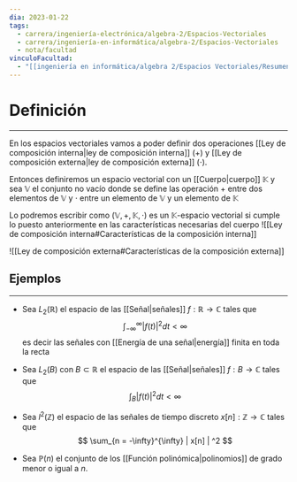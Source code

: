 ```yaml
---
dia: 2023-01-22
tags:
  - carrera/ingeniería-electrónica/algebra-2/Espacios-Vectoriales
  - carrera/ingeniería-en-informática/algebra-2/Espacios-Vectoriales
  - nota/facultad
vinculoFacultad:
  - "[[ingeniería en informática/algebra 2/Espacios Vectoriales/Resumen.md]]"
---
```

# Definición
---
En los espacios vectoriales vamos a poder definir dos operaciones [[Ley de composición interna|ley de composición interna]] ($+$) y [[Ley de composición externa|ley de composición externa]] ($\cdot$). 

Entonces definiremos un espacio vectorial con un [[Cuerpo|cuerpo]] $\mathbb{K}$ y sea $\mathbb{V}$ el conjunto no vacío donde se define las operación $+$ entre dos elementos de $\mathbb{V}$ y $\cdot$ entre un elemento de $\mathbb{V}$ y un elemento de $\mathbb{K}$

Lo podremos escribir como $(\mathbb{V}, +, \mathbb{K}, \cdot)$ es un $\mathbb{K}$-espacio vectorial si cumple lo puesto anteriormente en las características necesarias del cuerpo
![[Ley de composición interna#Características de la composición interna]]

![[Ley de composición externa#Características de la composición externa]]

## Ejemplos
---
* Sea $L_2(\mathbb{R})$ el espacio de las [[Señal|señales]] $f : \mathbb{R} \to \mathbb{C}$ tales que $$ \int_{- \infty}^{\infty} | f(t) |^2 dt < \infty $$ es decir las señales con [[Energía de una señal|energía]] finita en toda la recta
  
* Sea $L_2(B)$ con $B \subset \mathbb{R}$ el espacio de las [[Señal|señales]] $f : B \to \mathbb{C}$ tales que $$ \int_B | f(t) |^2 dt < \infty $$
* Sea $l^2(\mathbb{Z})$ el espacio de las señales de tiempo discreto $x[n] : \mathbb{Z} \to \mathbb{C}$ tales que $$ \sum_{n = -\infty}^{\infty} | x[n] | ^2 $$
* Sea $\mathbb{P}(n)$ el conjunto de los [[Función polinómica|polinomios]] de grado menor o igual a $n$.